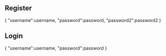 ## Register

{
    "username":username,
    "password":password,
    "password2":password2
}

## Login

{
    "username":username,
    "password":password
}